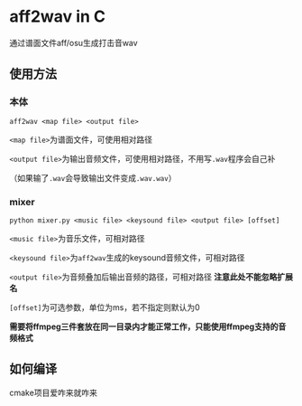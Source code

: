 # aff2wav in C
通过谱面文件aff/osu生成打击音wav

## 使用方法
### **本体**
`aff2wav <map file> <output file>`

`<map file>`为谱面文件，可使用相对路径

`<output file>`为输出音频文件，可使用相对路径，不用写`.wav`程序会自己补

（如果输了`.wav`会导致输出文件变成`.wav.wav`）

### **mixer**
`python mixer.py <music file> <keysound file> <output file> [offset]`

`<music file>`为音乐文件，可相对路径

`<keysound file>`为`aff2wav`生成的keysound音频文件，可相对路径

`<output file>`为音频叠加后输出音频的路径，可相对路径
**注意此处不能忽略扩展名**

`[offset]`为可选参数，单位为ms，若不指定则默认为0

**需要将ffmpeg三件套放在同一目录内才能正常工作，只能使用ffmpeg支持的音频格式**

## 如何编译
cmake项目爱咋来就咋来
